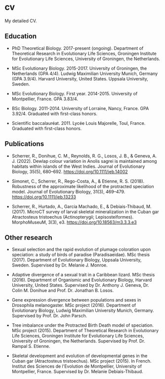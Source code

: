 # cv

My detailed CV.

## Education

- PhD Theoretical Biology. 2017-present (ongoing). Department of Theoretical Research in Evolutionary Life Sciences, Groningen Institute for Evolutionary Life Sciences, University of Groningen, the Netherlands.

- MSc Evolutionary Biology. 2015-2017. University of Groningen, the Netherlands (GPA 4/4). Ludwig Maximilian University Munich, Germany (GPA 3.9/4). Harvard University, United States. Uppsala University, Sweden. 

- MSc Evolutionary Biology. First year. 2014-2015. University of Montpellier, France. GPA 3.83/4.

- BSc Biology. 2011-2014. University of Lorraine, Nancy, France. GPA 3.92/4. Graduated with first-class honors.

- Scientific baccalauréat. 2011. Lycée Louis Majorelle, Toul, France. Graduated with first-class honors.

## Publications

- Scherrer, R., Donihue, C. M., Reynolds, R. G., Losos, J. B., & Geneva, A. J. (2022). Dewlap colour variation in Anolis sagrei is maintained among habitats within islands of the West Indies. Journal of Evolutionary Biology, 35(5), 680–692. https://doi.org/10.1111/jeb.14002

- Simonet, C., Scherrer, R., Rego-Costa, A., & Etienne, R. S. (2018). Robustness of the approximate likelihood of the protracted speciation model. Journal of Evolutionary Biology, 31(3), 469–479. https://doi.org/10.1111/jeb.13233

- Scherrer, R., Hurtado, A., Garcia Machado, E., & Debiais-Thibaud, M. (2017). MicroCT survey of larval skeletal mineralization in the Cuban gar Atractosteus tristoechus (Actinopterygii; Lepisosteiformes). MorphoMuseuM, 3(3), e3. https://doi.org/10.18563/m3.3.3.e3

## Other research

- Sexual selection and the rapid evolution of plumage coloration upon speciation: a study of birds of paradise (Paradisaeidae). MSc thesis (2017). Department of Evolutionary Biology, Uppsala University, Sweden. Supervised by Dr. Melanie J. Monroe.

- Adaptive divergence of a sexual trait in a Caribbean lizard. MSc thesis (2016). Department of Organismic and Evolutionary Biology, Harvard University, United States. Supervised by Dr. Anthony J. Geneva, Dr. Colin M. Donihue and Prof. Dr. Jonathan B. Losos.

- Gene expression divergence between populations and sexes in Drosophila melanogaster. MSc project (2016). Department of Evolutionary Biology, Ludwig Maximilian University Munich, Germany. Supervised by Prof. Dr. John Parsch.

- Tree imbalance under the Protracted Birth Death model of speciation. MSc project (2015). Department of Theoretical Research in Evolutionary Life Sciences, Groningen Institute for Evolutionary Life Sciences, University of Groningen, the Netherlands. Supervised by Prof. Dr. Rampal S. Etienne.

- Skeletal development and evolution of developmental genes in the Cuban gar (Atractosteus tristoechus). MSc project (2015). In French. Institut des Sciences de l'Evolution de Montpellier, University of Montpellier, France. Supervised by Dr. Melanie Debiais-Thibaud.

